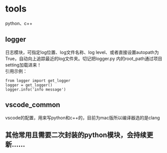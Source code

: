 # tools
python、c++

## logger  
日志模块，可指定log位置、log文件名称、log level、或者直接设置autopath为True，自动向上追踪最近的log文件夹。切记把logger.py 内的root_path通过项目setting加载进来！   
引用示例：
```
from logger import get_logger
logger = get_logger()
logger.info('info message')
```

## vscode_common
vscode的配置，用来写python和c++的，目前为mac版所以编译器选的是clang

## 其他常用且需要二次封装的python模块，会持续更新……
